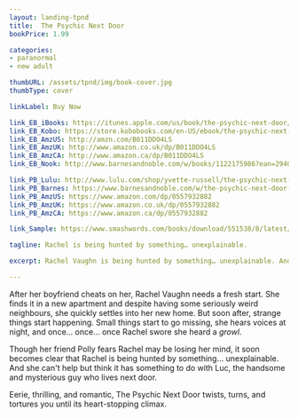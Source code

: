 ```yaml
---
layout: landing-tpnd
title:  The Psychic Next Door
bookPrice: 1.99

categories: 
- paranormal
- new adult

thumbURL: /assets/tpnd/img/book-cover.jpg
thumbType: cover

linkLabel: Buy Now

link_EB_iBooks: https://itunes.apple.com/us/book/the-psychic-next-door/id1008960018?mt=11
link_EB_Kobo: https://store.kobobooks.com/en-US/ebook/the-psychic-next-door
link_EB_AmzUS: http://amzn.com/B011DDO4LS
link_EB_AmzUK: http://www.amazon.co.uk/dp/B011DDO4LS
link_EB_AmzCA: http://www.amazon.ca/dp/B011DDO4LS
link_EB_Nook: http://www.barnesandnoble.com/w/books/1122175986?ean=2940151980135

link_PB_Lulu: http://www.lulu.com/shop/yvette-russell/the-psychic-next-door/paperback/product-22224811.html
link_PB_Barnes: https://www.barnesandnoble.com/w/the-psychic-next-door-yvette-russell/1122175986?ean=9780557932887
link_PB_AmzUS: https://www.amazon.com/dp/0557932882
link_PB_AmzUK: https://www.amazon.co.uk/dp/0557932882
link_PB_AmzCA: https://www.amazon.ca/dp/0557932882

link_Sample: https://www.smashwords.com/books/download/551538/8/latest/0/1/the-psychic-next-door_13pct_sample.epub

tagline: Rachel is being hunted by something… unexplainable.

excerpt: Rachel Vaughn is being hunted by something… unexplainable. And it might have something to do with Luc, the handsome and mysterious guy who lives next door.

---
```


After her boyfriend cheats on her, Rachel Vaughn needs a fresh start. She finds it in a new apartment and despite having some seriously weird neighbours, she quickly settles into her new home. But soon after, strange things start happening. Small things start to go missing, she hears voices at night, and once&hellip; once&hellip; once Rachel swore she heard a _growl_.

Though her friend Polly fears Rachel may be losing her mind, it soon becomes clear that Rachel is being hunted by something&hellip; unexplainable. And she can't help but think it has something to do with Luc, the handsome and mysterious guy who lives next door.

Eerie, thrilling, and romantic, The Psychic Next Door twists, turns, and tortures you until its heart-stopping climax.
